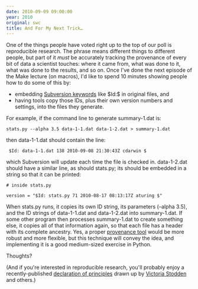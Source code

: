 ```yaml
---
date: 2010-09-09 09:00:00
year: 2010
original: swc
title: And For My Next Trick…
---
```

<p>One of the things people have voted right up to the top of our poll is reproducible research. The phrase means different things to different people, but part of it <em>must</em> be accurately tracking the provenance of every bit of data a scientist touches: where it came from, what was done to it, what was done to the results, and so on.  Once I've done the next episode of the Make lecture (on macros), I'd like to spend 10 minutes showing people how to do some of this by:</p>
<ul>
<li>embedding <a href="http://svnbook.red-bean.com/en/1.4/svn.advanced.props.special.keywords.html">Subversion keywords</a> like $Id:$ in original files, and</li>
<li>having tools copy those IDs, plus their own version numbers and settings, into the files they generate.</li>
</ul>
<p>For example, if the command line to generate summary-1.dat is:</p>
<p><code>stats.py --alpha 3.5 data-1-1.dat data-1-2.dat &gt; summary-1.dat</code></p>
<p>then data-1-1.dat should contain the line:</p>
<p><code> $Id: data-1-1.dat 138 2010-09-08 21:30:43Z cdarwin $</code></p>
<p>which Subversion will update each time the file is checked in. data-1-2.dat should have a similar line, as should stats.py; its should be embedded in a string so that it can be printed:</p>
<p><code># inside stats.py<br />
version = "$Id: stats.py 71 2010-08-17 08:13:17Z aturing $"</code></p>
<p>When stats.py runs, it copies its own ID string, its parameters (–alpha 3.5), and the ID strings of data-1-1.dat and data-1-2.dat into summary-1.dat. If some other program then processes summary-1.dat to create something else, it copies all of that information again, so that each file has a header with its complete ancestry. Yes, a proper <a href="http://openprovenance.org/">provenance tool</a> would be more robust and more flexible, but this technique will convey the idea, and implementing it is a good medium-sized exercise in Python.</p>
<p>Thoughts?</p>
<p>(And if you're interested in reproducible research, you'll probably enjoy a recently-published <a href="http://www.stanford.edu/~vcs/papers/RoundtableDeclaration2010.pdf">declaration of principles</a> drawn up by <a href="http://www.law.yale.edu/faculty/VStodden.htm">Victoria Stodden</a> and others.)</p>
